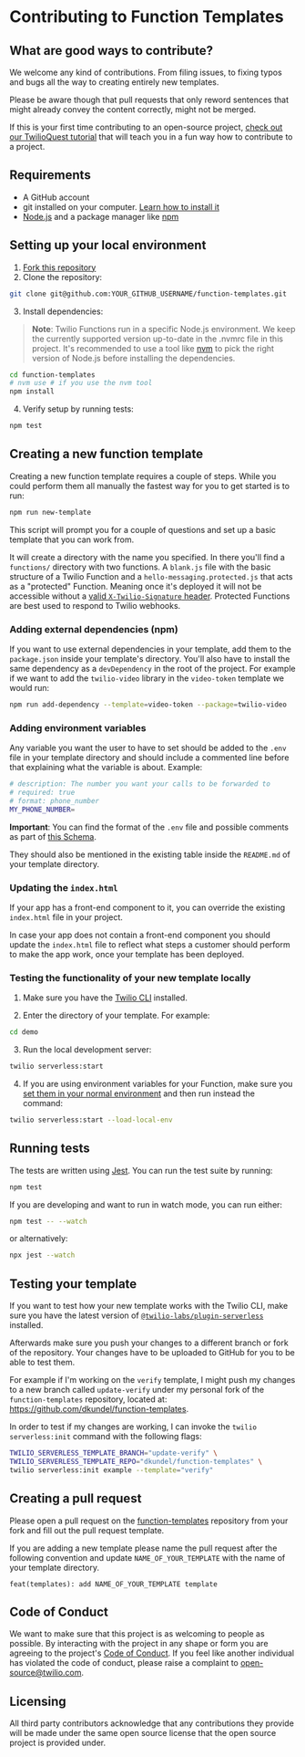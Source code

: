 # Contributing to Function Templates

## What are good ways to contribute?

We welcome any kind of contributions. From filing issues, to fixing typos and bugs all the way to creating entirely new templates.

Please be aware though that pull requests that only reword sentences that might already convey the content correctly, might not be merged.

If this is your first time contributing to an open-source project, [check out our TwilioQuest tutorial](https://www.twilio.com/quest/learn/open-source) that will teach you in a fun way how to contribute to a project.

## Requirements

- A GitHub account
- git installed on your computer. [Learn how to install it](https://help.github.com/en/articles/set-up-git)
- [Node.js](https://nodejs.org) and a package manager like [npm](https://npmjs.com)

## Setting up your local environment

1. [Fork this repository](https://github.com/twilio-labs/function-templates/fork)
2. Clone the repository:

```bash
git clone git@github.com:YOUR_GITHUB_USERNAME/function-templates.git
```

3. Install dependencies:

> **Note**: Twilio Functions run in a specific Node.js environment. We keep the currently supported version up-to-date in the .nvmrc file in this project. It's recommended to use a tool like [nvm](https://github.com/creationix/nvm) to pick the right version of Node.js before installing the dependencies.

```bash
cd function-templates
# nvm use # if you use the nvm tool
npm install
```

4. Verify setup by running tests:

```bash
npm test
```

## Creating a new function template

Creating a new function template requires a couple of steps. While you could perform them all manually the fastest way for you to get started is to run:

```bash
npm run new-template
```

This script will prompt you for a couple of questions and set up a basic template that you can work from.

It will create a directory with the name you specified. In there you'll find a `functions/` directory with two functions. A `blank.js` file with the basic structure of a Twilio Function and a `hello-messaging.protected.js` that acts as a "protected" Function. Meaning once it's deployed it will not be accessible without a [valid `X-Twilio-Signature` header](https://www.twilio.com/docs/usage/webhooks/webhooks-security#validating-signatures-from-twilio). Protected Functions are best used to respond to Twilio webhooks.

### Adding external dependencies (npm)

If you want to use external dependencies in your template, add them to the `package.json` inside your template's directory. You'll also have to install the same dependency as a `devDependency` in the root of the project. For example if we want to add the `twilio-video` library in the `video-token` template we would run:

```bash
npm run add-dependency --template=video-token --package=twilio-video
```

### Adding environment variables

Any variable you want the user to have to set should be added to the `.env` file in your template directory and should include a commented line before that explaining what the variable is about. Example:

```bash
# description: The number you want your calls to be forwarded to
# required: true
# format: phone_number
MY_PHONE_NUMBER=
```

**Important**: You can find the format of the `.env` file and possible comments as part of [this Schema](https://github.com/twilio-labs/configure-env/blob/main/docs/SCHEMA.md).

They should also be mentioned in the existing table inside the `README.md` of your template directory.

### Updating the `index.html`

If your app has a front-end component to it, you can override the existing `index.html` file in your project.

In case your app does not contain a front-end component you should update the `index.html` file to reflect what steps a customer should perform to make the app work, once your template has been deployed.

### Testing the functionality of your new template locally

1. Make sure you have the [Twilio CLI](https://www.twilio.com/docs/twilio-cli/quickstart) installed.

2. Enter the directory of your template. For example:

```bash
cd demo
```

3. Run the local development server:

```bash
twilio serverless:start
```

4. If you are using environment variables for your Function, make sure you [set them in your normal environment](https://www.twilio.com/blog/2017/01/how-to-set-environment-variables.html) and then run instead the command:

```bash
twilio serverless:start --load-local-env
```

## Running tests

The tests are written using [Jest](https://jestjs.io/). You can run the test suite by running:

```bash
npm test
```

If you are developing and want to run in watch mode, you can run either:

```bash
npm test -- --watch
```

or alternatively:

```bash
npx jest --watch
```

## Testing your template

If you want to test how your new template works with the Twilio CLI, make sure you have the latest version of [`@twilio-labs/plugin-serverless`](https://npm.im/@twilio-labs/plugin-serverless) installed.

Afterwards make sure you push your changes to a different branch or fork of the repository. Your changes have to be uploaded to GitHub for you to be able to test them.

For example if I'm working on the `verify` template, I might push my changes to a new branch called `update-verify` under my personal fork of the `function-templates` repository, located at: https://github.com/dkundel/function-templates.

In order to test if my changes are working, I can invoke the `twilio serverless:init` command with the following flags:

```bash
TWILIO_SERVERLESS_TEMPLATE_BRANCH="update-verify" \
TWILIO_SERVERLESS_TEMPLATE_REPO="dkundel/function-templates" \
twilio serverless:init example --template="verify"
```

## Creating a pull request

Please open a pull request on the [function-templates](https://github.com/twilio-labs/function-templates/pulls) repository from your fork and fill out the pull request template.

If you are adding a new template please name the pull request after the following convention and update `NAME_OF_YOUR_TEMPLATE` with the name of your template directory.

```
feat(templates): add NAME_OF_YOUR_TEMPLATE template
```

## Code of Conduct

We want to make sure that this project is as welcoming to people as possible. By interacting with the project in any shape or form you are agreeing to the project's [Code of Conduct](../CODE_OF_CONDUCT.md). If you feel like another individual has violated the code of conduct, please raise a complaint to [open-source@twilio.com](mailto:open-source@twilio.com).

## Licensing

All third party contributors acknowledge that any contributions they provide will be made under the same open source license that the open source project is provided under.

[serverless toolkit]: https://www.twilio.com/docs/labs/serverless-toolkit
